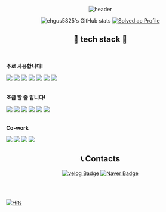 <div align="center">

![header](https://capsule-render.vercel.app/api?type=venom&height=280&section=header&text=dohyun's%20Github!&fontSize=85&fontColor=404040&animation=fadeIn&color=0:4C9900,100:9999ff)

![ehgus5825's GitHub stats](https://github-readme-stats.vercel.app/api?username=ehgus5825&show_icons=true&theme=transparent)
[![Solved.ac Profile](http://mazassumnida.wtf/api/v2/generate_badge?boj=ehgus5825)](https://solved.ac/ehgus5825/)


## 🔨 tech stack 🔨

<div style="display:flex; flex-direction:column; align-items:flex-start;">
    <br>
    <p><strong>주로 사용합니다!</strong></p>
    <div>
        <img src="https://img.shields.io/badge/Java-007396?style=flat&logo=Java&logoColor=white"> 
        <img src="https://img.shields.io/badge/Spring Boot-6DB33F?style=flat&logo=spring boot&logoColor=white"> 
        <img src="https://img.shields.io/badge/Spring-6DB33F?style=flat&logo=spring&logoColor=white">
        <img src="https://img.shields.io/badge/Spring-6DB33F?style=flat&logo=spring&logoColor=white">
        <img src="https://img.shields.io/badge/mysql-4479A1?style=flat&logo=mysql&logoColor=white"> 
        <img src="https://img.shields.io/badge/redis-DC382D?style=flat&logo=redis&logoColor=white">
        <img src="https://img.shields.io/badge/Docker-2496ED?style=flat&logo=Docker&logoColor=white"/>
    </div>
    <br>
    <p><strong>조금 할 줄 압니다!</strong></p>
    <div>
        <img src="https://img.shields.io/badge/JavaScript-F7DF1E?style=flat&logo=JavaScript&logoColor=white"/>
        <img src="https://img.shields.io/badge/React-61DAFB?style=flat&logo=React&logoColor=white"/>
        <img src="https://img.shields.io/badge/spring security-6DB33F?style=flat&logo=spring security&logoColor=white">
        <img src="https://img.shields.io/badge/linux-FCC624?style=flat&logo=linux&logoColor=black"> 
        <img src="https://img.shields.io/badge/apache tomcat-F8DC75?style=flat&logo=apachetomcat&logoColor=black">
        <img src="https://img.shields.io/badge/Amazon AWS-232F3E?style=flat&logo=amazon aws&logoColor=white"> 
    </div>
    <br>
    <p><strong>Co-work</strong></p>
    <div>
        <img src="https://img.shields.io/badge/GitHub-181717?style=flat&logo=GitHub&logoColor=white"/>
        <img src="https://img.shields.io/badge/Notion-000000?style=flat&logo=notion&logoColor=white"/>
        <img src="https://img.shields.io/badge/IntelliJ IDEA-000000?style=flat&logo=intellijidea&logoColor=white"/>
        <img src="https://img.shields.io/badge/Visual Studio Code-007ACC?style=flat&logo=visualstudiocode&logoColor=white"/>
    </div>
</div>

## 📞 Contacts
[![velog Badge](https://img.shields.io/badge/velog-20C997?style=flat-square&logo=velog&link=https://velog.io/@ehgus5825/posts)](https://velog.io/@ehgus5825/posts)
[![Naver Badge](https://img.shields.io/badge/Naver-03C75A?style=flat-square&logo=Naver&logoColor=white&link=mailto:ehgus5825@naver.com)](mailto:ehgus5825@naver.com)

</div>
<br>
<br>

[![Hits](https://hits.seeyoufarm.com/api/count/incr/badge.svg?url=https%3A%2F%2Fgithub.com%2Fehgus5825&count_bg=%23BFC0A1&title_bg=%23DFDC97&icon=&icon_color=%23E7E7E7&title=hits&edge_flat=false)](https://hits.seeyoufarm.com)

